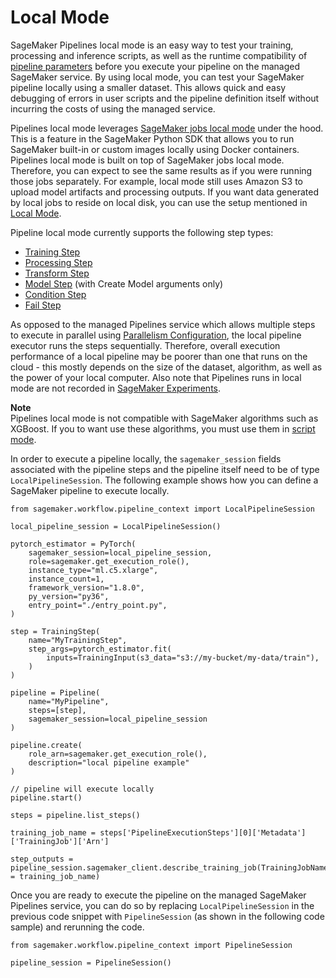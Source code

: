 # Local Mode<a name="pipelines-local-mode"></a>

SageMaker Pipelines local mode is an easy way to test your training, processing and inference scripts, as well as the runtime compatibility of [pipeline parameters](https://sagemaker.readthedocs.io/en/stable/amazon_sagemaker_model_building_pipeline.html#pipeline-parameters) before you execute your pipeline on the managed SageMaker service\. By using local mode, you can test your SageMaker pipeline locally using a smaller dataset\. This allows quick and easy debugging of errors in user scripts and the pipeline definition itself without incurring the costs of using the managed service\.

Pipelines local mode leverages [SageMaker jobs local mode](https://sagemaker.readthedocs.io/en/stable/overview.html#local-mode) under the hood\. This is a feature in the SageMaker Python SDK that allows you to run SageMaker built\-in or custom images locally using Docker containers\. Pipelines local mode is built on top of SageMaker jobs local mode\. Therefore, you can expect to see the same results as if you were running those jobs separately\. For example, local mode still uses Amazon S3 to upload model artifacts and processing outputs\. If you want data generated by local jobs to reside on local disk, you can use the setup mentioned in [Local Mode](https://sagemaker.readthedocs.io/en/stable/overview.html#local-mode)\.

Pipeline local mode currently supports the following step types:
+ [Training Step](build-and-manage-steps.md#step-type-training)
+ [Processing Step](build-and-manage-steps.md#step-type-processing)
+ [Transform Step](build-and-manage-steps.md#step-type-transform)
+ [Model Step](https://docs.aws.amazon.com/sagemaker/latest/dg/build-and-manage-steps.html#step-type-model-create) \(with Create Model arguments only\)
+ [Condition Step](build-and-manage-steps.md#step-type-condition)
+ [Fail Step](build-and-manage-steps.md#step-type-fail)

As opposed to the managed Pipelines service which allows multiple steps to execute in parallel using [Parallelism Configuration](https://sagemaker.readthedocs.io/en/stable/workflows/pipelines/sagemaker.workflow.pipelines.html#parallelism-configuration), the local pipeline executor runs the steps sequentially\. Therefore, overall execution performance of a local pipeline may be poorer than one that runs on the cloud \- this mostly depends on the size of the dataset, algorithm, as well as the power of your local computer\. Also note that Pipelines runs in local mode are not recorded in [SageMaker Experiments](https://docs.aws.amazon.com/sagemaker/latest/dg/pipelines-experiments.html)\.

**Note**  
Pipelines local mode is not compatible with SageMaker algorithms such as XGBoost\. If you to want use these algorithms, you must use them in [script mode](https://sagemaker-examples.readthedocs.io/en/latest/sagemaker-script-mode/sagemaker-script-mode.html)\.

In order to execute a pipeline locally, the `sagemaker_session` fields associated with the pipeline steps and the pipeline itself need to be of type `LocalPipelineSession`\. The following example shows how you can define a SageMaker pipeline to execute locally\.

```
from sagemaker.workflow.pipeline_context import LocalPipelineSession

local_pipeline_session = LocalPipelineSession()

pytorch_estimator = PyTorch(
    sagemaker_session=local_pipeline_session,
    role=sagemaker.get_execution_role(),
    instance_type="ml.c5.xlarge",
    instance_count=1,
    framework_version="1.8.0",
    py_version="py36",
    entry_point="./entry_point.py",
)

step = TrainingStep(
    name="MyTrainingStep",
    step_args=pytorch_estimator.fit(
        inputs=TrainingInput(s3_data="s3://my-bucket/my-data/train"),
    )
)

pipeline = Pipeline(
    name="MyPipeline",
    steps=[step],
    sagemaker_session=local_pipeline_session
)

pipeline.create(
    role_arn=sagemaker.get_execution_role(), 
    description="local pipeline example"
)

// pipeline will execute locally
pipeline.start()

steps = pipeline.list_steps()

training_job_name = steps['PipelineExecutionSteps'][0]['Metadata']['TrainingJob']['Arn']

step_outputs = pipeline_session.sagemaker_client.describe_training_job(TrainingJobName = training_job_name)
```

Once you are ready to execute the pipeline on the managed SageMaker Pipelines service, you can do so by replacing `LocalPipelineSession` in the previous code snippet with `PipelineSession` \(as shown in the following code sample\) and rerunning the code\.

```
from sagemaker.workflow.pipeline_context import PipelineSession

pipeline_session = PipelineSession()
```